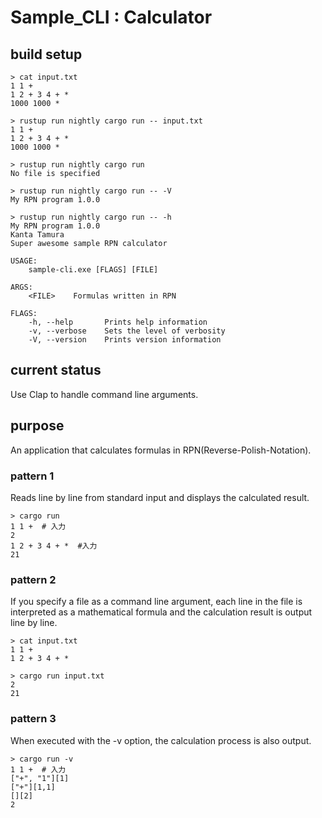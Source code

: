 # Sample_CLI : Calculator

## build setup
```shell
> cat input.txt
1 1 +
1 2 + 3 4 + *
1000 1000 *

> rustup run nightly cargo run -- input.txt
1 1 +
1 2 + 3 4 + *
1000 1000 *

> rustup run nightly cargo run
No file is specified

> rustup run nightly cargo run -- -V
My RPN program 1.0.0

> rustup run nightly cargo run -- -h
My RPN program 1.0.0
Kanta Tamura
Super awesome sample RPN calculator

USAGE:
    sample-cli.exe [FLAGS] [FILE]

ARGS:
    <FILE>    Formulas written in RPN

FLAGS:
    -h, --help       Prints help information
    -v, --verbose    Sets the level of verbosity
    -V, --version    Prints version information
```

## current status
Use Clap to handle command line arguments.

## purpose
An application that calculates formulas in RPN(Reverse-Polish-Notation).

### pattern 1
Reads line by line from standard input and displays the calculated result.
```shell
> cargo run
1 1 +  # 入力
2
1 2 + 3 4 + *  #入力
21
```

### pattern 2
If you specify a file as a command line argument, each line in the file is interpreted as a mathematical formula and the calculation result is output line by line.
```shell
> cat input.txt
1 1 +
1 2 + 3 4 + *

> cargo run input.txt
2
21
```

### pattern 3
When executed with the -v option, the calculation process is also output.
```shell
> cargo run -v
1 1 +  # 入力
["+", "1"][1]
["+"][1,1]
[][2]
2
```
